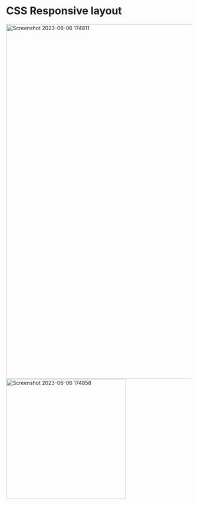 # CSS Responsive layout
<img width="960" alt="Screenshot 2023-06-06 174811" src="https://github.com/vipransh/-CSS-layout-2-ineuron-assignment/assets/30025222/29513c65-b8ab-4551-8fec-a1903ea53795">

<img width="325" alt="Screenshot 2023-06-06 174858" src="https://github.com/vipransh/-CSS-layout-2-ineuron-assignment/assets/30025222/5055e3ca-6e11-4685-9e09-8e52b665d5a9">
